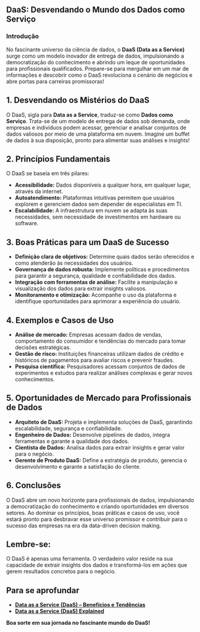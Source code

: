 ## DaaS: Desvendando o Mundo dos Dados como Serviço

### Introdução

No fascinante universo da ciência de dados, o **DaaS (Data as a Service)** surge como um modelo inovador de entrega de dados, impulsionando a democratização do conhecimento e abrindo um leque de oportunidades para profissionais qualificados. Prepare-se para mergulhar em um mar de informações e descobrir como o DaaS revoluciona o cenário de negócios e abre portas para carreiras promissoras!

## 1. Desvendando os Mistérios do DaaS

O DaaS, sigla para **Data as a Service**, traduz-se como **Dados como Serviço**. Trata-se de um modelo de entrega de dados sob demanda, onde empresas e indivíduos podem acessar, gerenciar e analisar conjuntos de dados valiosos por meio de uma plataforma em nuvem. Imagine um buffet de dados à sua disposição, pronto para alimentar suas análises e insights!

## 2. Princípios Fundamentais

O DaaS se baseia em três pilares:

* **Acessibilidade:** Dados disponíveis a qualquer hora, em qualquer lugar, através da internet.
* **Autoatendimento:** Plataformas intuitivas permitem que usuários explorem e gerenciem dados sem depender de especialistas em TI.
* **Escalabilidade:** A infraestrutura em nuvem se adapta às suas necessidades, sem necessidade de investimentos em hardware ou software.

## 3. Boas Práticas para um DaaS de Sucesso

* **Definição clara de objetivos:** Determine quais dados serão oferecidos e como atenderão às necessidades dos usuários.
* **Governança de dados robusta:** Implemente políticas e procedimentos para garantir a segurança, qualidade e confiabilidade dos dados.
* **Integração com ferramentas de análise:** Facilite a manipulação e visualização dos dados para extrair insights valiosos.
* **Monitoramento e otimização:** Acompanhe o uso da plataforma e identifique oportunidades para aprimorar a experiência do usuário.

## 4. Exemplos e Casos de Uso

* **Análise de mercado:** Empresas acessam dados de vendas, comportamento do consumidor e tendências do mercado para tomar decisões estratégicas.
* **Gestão de risco:** Instituições financeiras utilizam dados de crédito e históricos de pagamentos para avaliar riscos e prevenir fraudes.
* **Pesquisa científica:** Pesquisadores acessam conjuntos de dados de experimentos e estudos para realizar análises complexas e gerar novos conhecimentos.

## 5. Oportunidades de Mercado para Profissionais de Dados

* **Arquiteto de DaaS:** Projeta e implementa soluções de DaaS, garantindo escalabilidade, segurança e confiabilidade.
* **Engenheiro de Dados:** Desenvolve pipelines de dados, integra ferramentas e garante a qualidade dos dados.
* **Cientista de Dados:** Analisa dados para extrair insights e gerar valor para o negócio.
* **Gerente de Produto DaaS:** Define a estratégia de produto, gerencia o desenvolvimento e garante a satisfação do cliente.

## 6. Conclusões

O DaaS abre um novo horizonte para profissionais de dados, impulsionando a democratização do conhecimento e criando oportunidades em diversos setores. Ao dominar os princípios, boas práticas e casos de uso, você estará pronto para desbravar esse universo promissor e contribuir para o sucesso das empresas na era da data-driven decision making.

## **Lembre-se:** 

O DaaS é apenas uma ferramenta. O verdadeiro valor reside na sua capacidade de extrair insights dos dados e transformá-los em ações que gerem resultados concretos para o negócio.

## Para se aprofundar

* [**Data as a Service (DaaS) – Benefícios e Tendências**](https://blog.dsacademy.com.br/data-as-a-service-daas-beneficios-e-tendencias/)
* [**Data as a Service (DaaS) Explained**](https://www.mongodb.com/solutions/use-cases/data-as-a-service)



**Boa sorte em sua jornada no fascinante mundo do DaaS!**
